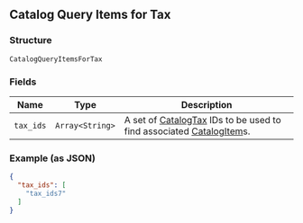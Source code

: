 ## Catalog Query Items for Tax

### Structure

`CatalogQueryItemsForTax`

### Fields

| Name | Type | Description |
|  --- | --- | --- |
| `tax_ids` | `Array<String>` | A set of [CatalogTax](./models/catalog-tax.md) IDs to be used to find associated [CatalogItem](./models/catalog-item.md)s. |

### Example (as JSON)

```json
{
  "tax_ids": [
    "tax_ids7"
  ]
}
```

